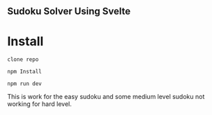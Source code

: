 ## Sudoku Solver Using Svelte

# Install
`clone repo`

`npm Install`

`npm run dev`

This is work for the easy sudoku and some medium level sudoku not working for hard level.